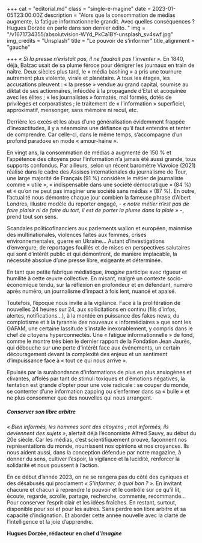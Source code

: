 +++
cat = "editorial.md"
class = "single-e-magine"
date = 2023-01-05T23:00:00Z
description = "Alors que la consommation de médias augmente, la fatigue informationnelle grandit. Avec quelles conséquences ? Hugues Dorzée en parle dans son dernier édito. "
img = "/v1671734355/absolutvision-WYd_PkCa1BY-unsplash_sv4swf.jpg"
img_credits = "Unsplash"
title = "Le pouvoir de s’informer"
title_alignment = "gauche"

+++
_« Si la presse n’existait pas, il ne faudrait pas l’inventer »_. En 1840, déjà, Balzac usait de sa plume féroce pour dénigrer les journaux en train de naître. Deux siècles plus tard, le « média bashing » a pris une tournure autrement plus violente, virale et planétaire. A tous les étages, les accusations pleuvent : « la presse » vendue au grand capital, soumise au diktat de ses actionnaires, inféodée à la propagande d’Etat et acoquinée avec les élites ; « les journalistes » formatés, mal formés, dotés de privilèges et corporatistes ; le traitement de « l’information » superficiel, approximatif, mensonger, sans mémoire ni recul, etc.

Derrière les excès et les abus d’une généralisation évidemment frappée d’inexactitudes, il y a néanmoins une défiance qu’il faut entendre et tenter de comprendre. Car celle-ci, dans le même temps, s’accompagne d’un profond paradoxe en mode « amour-haine ».

En vingt ans, la consommation de médias a augmenté de 150 % et l’appétence des citoyens pour l’information n’a jamais été aussi grande, tous supports confondus. Par ailleurs, selon un récent baromètre Viavoice (2021) réalisé dans le cadre des Assises internationales du journalisme de Tour, une large majorité de Français (91 %) considère le métier de journaliste comme « utile », « indispensable dans une société démocratique » (84 %) et « qu’on ne peut pas imaginer une société sans médias » (87 %). En outre, l’actualité nous démontre chaque jour combien la fameuse phrase d’Albert Londres, illustre modèle du reporter engagé, - _« notre métier n’est pas de faire plaisir ni de faire du tort, il est de porter la plume dans la plaie »_ -, prend tout son sens.

Scandales politicofinanciers aux parlements wallon et européen, mainmise des multinationales, violences faites aux femmes, crises environnementales, guerre en Ukraine… Autant d’investigations d’envergure, de reportages fouillés et de mises en perspectives salutaires qui sont d’intérêt public et qui démontrent, de manière implacable, la nécessité absolue d’une presse libre, exigeante et déterminée.

En tant que petite fabrique médiatique, _Imagine_ participe avec rigueur et humilité à cette œuvre collective. En misant, malgré un contexte socio-économique tendu, sur la réflexion en profondeur et en défendant, numéro après numéro, un journalisme d’impact à fois lent, nuancé et apaisé.

Toutefois, l’époque nous invite à la vigilance. Face à la prolifération de nouvelles 24 heures sur 24, aux sollicitations en continu (fils d’infos, alertes, notifications…), à la montée en puissance des fakes news, du complotisme et à la tyrannie des nouveaux « informédiaires » que sont les GAFAM, une certaine lassitude s’installe inexorablement, y compris dans le chef de citoyens hyperconnectés. Une « fatigue informationnelle » de fond, comme le montre très bien le dernier rapport de la Fondation Jean Jaurès, qui débouche sur une perte d’intérêt face aux événements, un certain découragement devant la complexité des enjeux et un sentiment d’impuissance face à « tout ce qui nous arrive ». 

Epuisés par la surabondance d’informations de plus en plus anxiogènes et clivantes, affolés par tant de stimuli toxiques et d’émotions négatives, la tentation est grande d’opter pour une voie radicale : se couper du monde, se contenter d’une information zapping ou s’enfermer dans sa « bulle » et ne plus consommer que des nouvelles qui nous arrangent.

##### Conserver son libre arbitre

_« Bien informés, les hommes sont des citoyens ; mal informés, ils deviennent des sujets »_, alertait déjà l’économiste Alfred Sauvy, au début du 20e siècle. Car les médias, c’est scientifiquement prouvé, façonnent nos représentations du monde, nourrissent nos opinions et nos croyances. Ils nous aident aussi, dans la conception défendue par notre magazine, à donner du sens, cultiver l’espoir, la vigilance et la lucidité, renforcer la solidarité et nous poussent à l’action.

En ce début d’année 2023, on ne se rangera pas du côté des cyniques et des désabusés qui proclament _« S’informer, à quoi bon ? »_. En invitant chacune et chacun à reprendre le pouvoir et le contrôle sur ce qu’il lit, écoute, regarde, scrolle, partage, recherche, commente, recommande… Pour conserver l’esprit clair et les idées fraîches. En restant, surtout, disponible pour soi et pour les autres. Sans perdre son libre arbitre et sa capacité d’indignation. Et aborder cette année nouvelle avec la clarté de l’intelligence et la joie d’apprendre.

**Hugues Dorzée, rédacteur en chef d'_Imagine_**